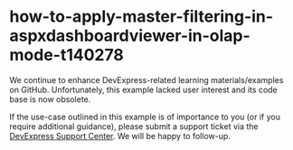 
# how-to-apply-master-filtering-in-aspxdashboardviewer-in-olap-mode-t140278

We continue to enhance DevExpress-related learning materials/examples on GitHub. Unfortunately, this example lacked user interest and its code base is now obsolete.

If the use-case outlined in this example is of importance to you (or if you require additional guidance), please submit a support ticket via the [DevExpress Support Center](https://supportcenter.devexpress.com/ticket/create?followUpTo=T140278). We will be happy to follow-up.